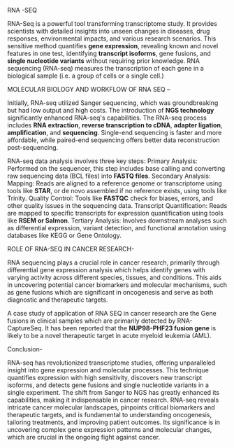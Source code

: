 RNA -SEQ

RNA-Seq is a powerful tool transforming transcriptome study. It provides scientists with detailed insights into unseen changes in diseases, drug responses, environmental impacts, and various research scenarios. This sensitive method quantifies **gene expression**, revealing known and novel features in one test, identifying **transcript isoforms**, gene fusions, and **single nucleotide variants** without requiring prior knowledge. RNA sequencing (RNA-seq) measures the transcription of each gene in a biological sample (i.e. a group of cells or a single cell.)

MOLECULAR BIOLOGY AND WORKFLOW OF RNA SEQ –

Initially, RNA-seq utilized Sanger sequencing, which was groundbreaking but had low output and high costs. The introduction of **NGS technology** significantly enhanced RNA-seq's capabilities. The RNA-seq process includes **RNA extraction**, **reverse transcription to cDNA**, **adapter ligation**, **amplification**, and **sequencing**. Single-end sequencing is faster and more affordable, while paired-end sequencing offers better data reconstruction post-sequencing.

RNA-seq data analysis involves three key steps:
Primary Analysis: Performed on the sequencer, this step includes base calling and converting raw sequencing data (BCL files) into **FASTQ files**.
Secondary Analysis:
Mapping: Reads are aligned to a reference genome or transcriptome using tools like **STAR**, or de novo assembled if no reference exists, using tools like Trinity.
Quality Control: Tools like **FASTQC** check for biases, errors, and other quality issues in the sequencing data.
Transcript Quantification: Reads are mapped to specific transcripts for expression quantification using tools like **RSEM or Salmon**.
Tertiary Analysis: Involves downstream analyses such as differential expression, variant detection, and functional annotation using databases like KEGG or Gene Ontology.

ROLE OF RNA-SEQ IN CANCER RESEARCH-

RNA sequencing plays a crucial role in cancer research, primarily through differential gene expression analysis which helps identify genes with varying activity across different species, tissues, and conditions. This aids in uncovering potential cancer biomarkers and molecular mechanisms, such as gene fusions which are significant in oncogenesis and serve as both diagnostic and therapeutic targets.

A case study of application of RNA SEQ in cancer research are the Gene fusions in clinical samples which are primarily detected by RNA-CaptureSeq. It has been reported that the **NUP98-PHF23 fusion gene** is likely to be a novel therapeutic target in acute myeloid leukemia (AML).

Conclusion-

RNA-seq has revolutionized transcriptome studies, offering unparalleled insight into gene expression and molecular processes. This technique quantifies expression with high sensitivity, discovers new transcript isoforms, and detects gene fusions and single nucleotide variants in a single experiment. The shift from Sanger to NGS has greatly enhanced its capabilities, making it indispensable in cancer research. RNA-seq reveals intricate cancer molecular landscapes, pinpoints critical biomarkers and therapeutic targets, and is fundamental to understanding oncogenesis, tailoring treatments, and improving patient outcomes. Its significance is in uncovering complex gene expression patterns and molecular changes, which are crucial in the ongoing fight against cancer.
